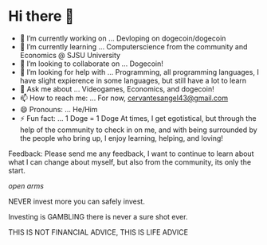 # Hi there 👋
- 🔭 I’m currently working on ...
    Devloping on dogecoin/dogecoin
- 🌱 I’m currently learning ...
   Computerscience from the community and Economics @ SJSU University
- 👯 I’m looking to collaborate on ...
    Dogecoin!
- 🤔 I’m looking for help with ...
    Programming, all programming languages, I have slight expierence in some languages, but still have a lot to learn
- 💬 Ask me about ...
    Videogames, Economics, and dogecoin!
- 📫 How to reach me: ...
    For now, cervantesangel43@gmail.com
- 😄 Pronouns: ...
    He/Him
- ⚡ Fun fact: ... 1 Doge = 1 Doge
    At times, I get egotistical, but through the help of the community to check in on me, and with being surrounded by the people who bring up, 
I enjoy learning, helping, and loving!

Feedback: Please send me any feedback, I want to continue to learn about what I can change about myself, but also from the community, its only the start. 

*open arms*

NEVER invest more you can safely invest.

Investing is GAMBLING there is never a sure shot ever.

THIS IS NOT FINANCIAL ADVICE, THIS IS LIFE ADVICE 
#
